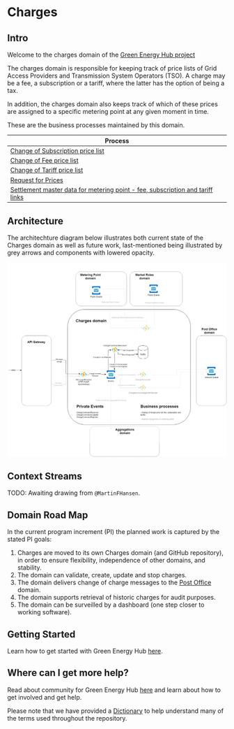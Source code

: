 # Charges

## Intro

Welcome to the charges domain of the [Green Energy Hub project](https://github.com/Energinet-DataHub/green-energy-hub)

The charges domain is responsible for keeping track of price lists of Grid Access Providers and Transmission System Operators (TSO). A charge may be a fee, a subscription or a tariff, where the latter has the option of being a tax.

In addition, the charges domain also keeps track of which of these prices are assigned to a specific metering point at any given moment in time.

These are the business processes maintained by this domain.

| Process  |
| ------------- |
| [Change of Subscription price list](docs/business-processes/change-of-subscription.md) |
| [Change of Fee price list](docs/business-processes/change-of-fee.md) |
| [Change of Tariff price list](docs/business-processes/change-of-tariff.md) |
| [Request for Prices](docs/business-processes/request-for-prices.md) |
| [Settlement master data for metering point - fee, subscription and tariff links](docs/business-processes/settlement_master_data.md)

## Architecture

The architechture diagram below illustrates both current state of the Charges domain as well as future work, last-mentioned being illustrated by grey arrows and components with lowered opacity.

![design](ARCHITECTURE.png)

## Context Streams

TODO: Awaiting drawing from `@MartinFHansen`.

## Domain Road Map

In the current program increment (PI) the planned work is captured by the stated PI goals:

1. Charges are moved to its own Charges domain (and GitHub repository), in order to ensure flexibility, independence of other domains, and stability.
2. The domain can validate, create, update and stop charges.
3. The domain delivers change of charge messages to the [Post Office](https://github.com/Energinet-DataHub/geh-post-office) domain.
4. The domain supports retrieval of historic charges for audit purposes.
5. The domain can be surveilled by a dashboard (one step closer to working software).

## Getting Started

Learn how to get started with Green Energy Hub [here](https://github.com/Energinet-DataHub/green-energy-hub/blob/main/docs/getting-started.md).

## Where can I get more help?

Read about community for Green Energy Hub [here](https://github.com/Energinet-DataHub/green-energy-hub/blob/main/COMMUNITY.md) and learn about how to get involved and get help.

Please note that we have provided a [Dictionary](https://github.com/Energinet-DataHub/green-energy-hub/tree/main/docs/dictionary-and-concepts) to help understand many of the terms used throughout the repository.
